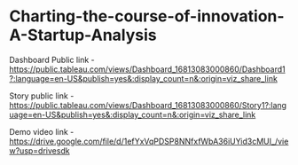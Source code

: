 # Charting-the-course-of-innovation-A-Startup-Analysis


Dashboard Public link - https://public.tableau.com/views/Dashboard_16813083000860/Dashboard1?:language=en-US&publish=yes&:display_count=n&:origin=viz_share_link

Story public link - https://public.tableau.com/views/Dashboard_16813083000860/Story1?:language=en-US&publish=yes&:display_count=n&:origin=viz_share_link

Demo video link - https://drive.google.com/file/d/1efYxVqPDSP8NNfxfWbA36iUYid3cMUI_/view?usp=drivesdk
